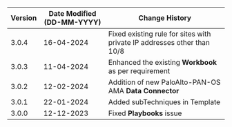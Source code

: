 | **Version** | **Date Modified (DD-MM-YYYY)** | **Change History**                                                 |
|-------------|--------------------------------|--------------------------------------------------------------------|
| 3.0.4       | 16-04-2024                     |   Fixed existing rule for sites with private IP addresses other than 10/8            |
| 3.0.3       | 11-04-2024                     |   Enhanced the existing **Workbook** as per requirement            |
| 3.0.2       | 12-02-2024                     |   Addition of new PaloAlto-PAN-OS AMA **Data Connector**           |
| 3.0.1       | 22-01-2024                     |   Added subTechniques in Template                                  |
| 3.0.0       | 12-12-2023                     |   Fixed **Playbooks** issue                                        |
